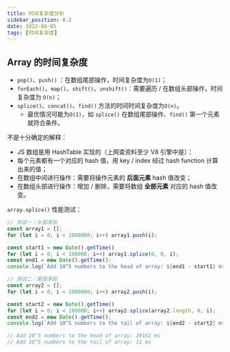 ```yaml
---
title: 时间复杂度分析
sidebar_position: 0.2
date: 2022-06-05
tags: [时间复杂度]
---
```




## Array 的时间复杂度

- `pop()`、`push()` ：在数组尾部操作，时间复杂度为`O(1)`；
- `forEach()`、`map()`、`shift()`、`unshift()`：需要遍历 / 在数组头部操作，时间复杂度为 `O(n)`；
- `splice()`、`concat()`、`find()` 方法的时间时间复杂度为`O(n)`。
  - 最优情况可能为`O(1)`，如 `splice()` 在数组尾部操作、`find()` 第一个元素就符合条件。

不是十分确定的解释：

- JS 数组是用 HashTable 实现的（上网查资料至少 V8 引擎中是）：
- 每个元素都有一个对应的 hash 值，用 key / index 经过 hash function 计算出来的值；
- 在数组中间进行操作：需要将操作元素的 **后面元素**  hash 值改变；
- 在数组头部进行操作：增加 / 删除，需要将数组 **全部元素** 对应的 hash 值改变。

`array.splice()` 性能测试：

```js
// 测试一：头部添加
const array1 = [];
for (let i = 0; i < 1000000; i++) array1.push(i);

const start1 = new Date().getTime()
for (let i = 0; i < 100000; i++) array1.splice(0, 0, i);
const end1 = new Date().getTime();
console.log(`Add 10^5 numbers to the head of array: ${end1 - start1} ms`);

// 测试二：尾部添加
const array2 = [];
for (let i = 0; i < 1000000; i++) array2.push(i);

const start2 = new Date().getTime()
for (let i = 0; i < 100000; i++) array2.splice(array2.length, 0, i);
const end2 = new Date().getTime();
console.log(`Add 10^5 numbers to the tail of array: ${end2 - start2} ms`);

// Add 10^5 numbers to the head of array: 29162 ms
// Add 10^5 numbers to the tail of array: 11 ms
```



